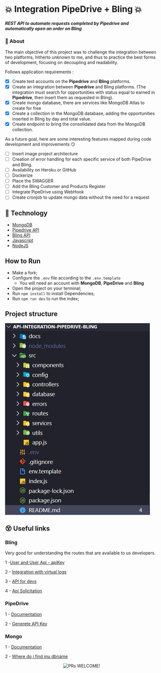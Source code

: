 </p>
<br>

# 💥 Integration PipeDrive + Bling 💥

##### REST API to automate requests completed by Pipedrive and automatically open an order on Bling

### 🤔 About

The main objective of this project was to challenge the integration between two platforms, hitherto unknown to me, and thus to practice the best forms of development, focusing on decoupling and readability.

Follows application requirements :

- [x] Create test accounts on the **Pipedrive** and **Bling** platforms.
- [x] Create an integration between **Pipedrive** and Bling platforms. (The integration must search for opportunities with status equal to earned in **Pipedrive**, then insert them as requested in Bling).
- [x] Create mongo database, there are services like MongoDB Atlas to create for free
- [x] Create a collection in the MongoDB database, adding the opportunities inserted in Bling by day and total value.
- [x] Create endpoint to bring the consolidated data from the MongoDB collection.

As a future goal, here are some interesting features mapped during code development and improvements 😏

- [ ] Insert image project architecture
- [ ] Creation of error handling for each specific service of both PipeDrive and Bling.
- [ ] Availability on Heroku or GitHub
- [ ] Dockerize
- [ ] Place the SWAGGER
- [ ] Add the Bling Customer and Products Register
- [ ] Integrate PipeDrive using WebHook
- [ ] Create cronjob to update mongo data without the need for a request

## 🤯 Technology

- [MongoDB](https://www.mongodb.com/docs/)
- [Pipedrive API](https://developers.pipedrive.com/docs/api/v1/)
- [Bling API](https://ajuda.bling.com.br/hc/pt-br/sections/360008117394-Pedidos-API-para-desenvolvedores)
- [Javascript](https://developer.mozilla.org/en-US/docs/Web/JavaScript)
- [NodeJS](https://nodejs.org/)

## How to Run

- Make a fork;
- Configure the `.env` file according to the `.env.template`
  - You will need an account with **MongoDB**, **PipeDrive** and **Bling**
- Open the project on your terminal;
- Run `npm install` to install Dependencies;
- Run `npm run dev` to run the index;

## Project structure

![Struture](docs/images/project-struture.png)

## 😵 Useful links

### Bling

Very good for understanding the routes that are available to us developers.

1 -[User and User Api - apiKey](https://ajuda.bling.com.br/hc/pt-br/articles/360035558634-Usu%C3%A1rio-e-Usu%C3%A1rio-API)

2 - [Integration with virtual logs](https://ajuda.bling.com.br/hc/pt-br/categories/360002186374-Integra%C3%A7%C3%B5es-e-Lojas-Virtuai)

3 - [API for devs](https://ajuda.bling.com.br/hc/pt-br/categories/360002186394-API-para-Desenvolvedores)

4 - [Api Solicitation](https://ajuda.bling.com.br/hc/pt-br/sections/360008117394-Pedidos-API-para-desenvolvedores)

### PipeDrive

1 - [Documentation](https://pipedrive.readme.io/docs)

2 - [Generete API Key](https://support.pipedrive.com/hc/pt-br/articles/207344545-Como-posso-encontrar-minha-chave-de-API-pessoal-)

### Mongo

1 - [Documentation](https://www.mongodb.com/docs/)

2 - [Where do i find mu dbname](https://stackoverflow.com/questions/63224330/where-do-i-find-my-dbname-for-mongodb-connection-string/63224699#:~:text=By%20default%2C%20the,you%20based%20on%20the%20name)

<p align="center">
 <img src="https://img.shields.io/static/v1?label=PRs&message=WELCOME&color=1459c1&labelColor=000020" alt="PRs WELCOME!" />
